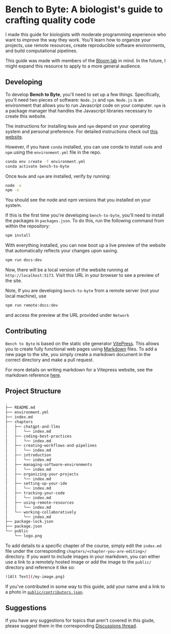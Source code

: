 # Bench to Byte: A biologist's guide to crafting quality code

I made this guide for biologists with moderate programming experience who want to improve the way they work. You'll learn how to organize your projects, use remote resources, create reproducible software environments, and build computational pipelines.

This guide was made with members of the [Bloom lab](https://jbloomlab.org/) in mind. In the future, I might expand this resource to apply to a more general audience.

## Developing

To develop **Bench to Byte**, you'll need to set up a few things. Specifically, you'll need two pieces of software: `Node.js` and `npm`. `Node.js` is an environment that allows you to run Javascript code on your computer. `npm` is a package manager that handles the Javascript libraries necessary to create this website.

The instructions for installing `Node` and `npm` depend on your operating system and personal preference. For detailed instructions check out [this website](https://docs.npmjs.com/downloading-and-installing-node-js-and-npm).

However, if you have `conda` installed, you can use conda to install `node` and `npm` using the `environment.yml` file in the repo.

```bash
conda env create -f environment.yml
conda activate bench-to-byte
```

Once `Node` and `npm` are installed, verify by running:

```bash
node -v
npm -v
```

You should see the node and npm versions that you installed on your system.

If this is the first time you're developing `bench-to-byte`, you'll need to install the packages in `packages.json`. To do this, run the following command from within the repository:

```bash
npm install
```

With everything installed, you can now boot up a live preview of the website that automatically reflects your changes upon saving.

```bash
npm run docs:dev
```

Now, there will be a local version of the website running at `http://localhost:5173`. Visit this URL in your browser to see a preview of the site.

Note, If you are developing `bench-to-byte` from a remote server (not your local machine), use

```bash
npm run remote:docs:dev
```

and access the preview at the URL provided under `Network`

## Contributing

`Bench to Byte` is based on the static site generator [VitePress](https://vitepress.dev/). This allows you to create fully functional web pages using [Markdown](https://www.markdownguide.org/) files. To add a new page to the site, you simply create a markdown document in the correct directory and make a pull request.

For more details on writing markdown for a Vitepress website, see the markdown reference [here](https://vitepress.dev/guide/markdown).

## Project Structure

```bash
.
├── README.md
├── environment.yml
├── index.md
├── chapters
│   ├── chatgpt-and-llms
│   │   └── index.md
│   ├── coding-best-practices
│   │   └── index.md
│   ├── creating-workflows-and-pipelines
│   │   └── index.md
│   ├── introduction
│   │   └── index.md
│   ├── managing-software-environments
│   │   └── index.md
│   ├── organizing-your-projects
│   │   └── index.md
│   ├── setting-up-your-ide
│   │   └── index.md
│   ├── tracking-your-code
│   │   └── index.md
│   ├── using-remote-resources
│   │   └── index.md
│   └── working-collaboratively
│       └── index.md
├── package-lock.json
├── package.json
└── public
    └── logo.png
```

To add details to a specific chapter of the course, simply edit the `index.md` file under the corresponding `chapters/<chapter-you-are-editing>/` directory. If you want to include images in your markdown, you can either use a link to a remotely hosted image or add the image to the `public/` directory and reference it like so:

```bash
![Alt Text](/my-image.png)
```

If you've contributed in some way to this guide, add your name and a link to a photo in [`public/contributors.json`](/public/contributors.json).

## Suggestions

If you have any suggestions for topics that aren't covered in this giude, please suggest them in the corresponding [Discussions thread](https://github.com/WillHannon-MCB/bench-to-byte/discussions/1).
